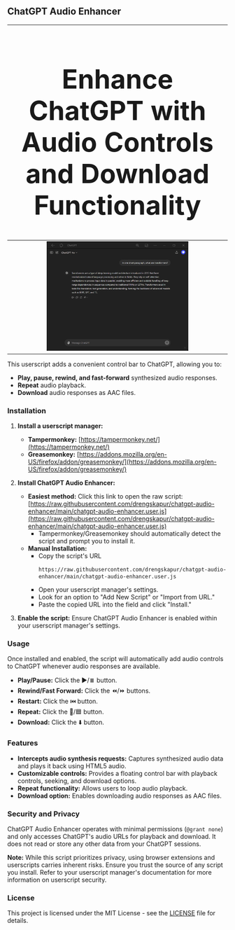 ## ChatGPT Audio Enhancer

| <h1 style="font-size:60px;">Enhance ChatGPT with Audio Controls and Download Functionality</h1> |
|:-:|
| <img src="https://raw.githubusercontent.com/drengskapur/chatgpt-audio-enhancer/main/chatgpt-audio-enhancer.gif" width="66%"> |

This userscript adds a convenient control bar to ChatGPT, allowing you to:

* **Play, pause, rewind, and fast-forward** synthesized audio responses.
* **Repeat** audio playback.
* **Download** audio responses as AAC files.

### Installation

1. **Install a userscript manager:**

   * **Tampermonkey:** [https://tampermonkey.net/](https://tampermonkey.net/)
   * **Greasemonkey:** [https://addons.mozilla.org/en-US/firefox/addon/greasemonkey/](https://addons.mozilla.org/en-US/firefox/addon/greasemonkey/)

2. **Install ChatGPT Audio Enhancer:**

   * **Easiest method:** Click this link to open the raw script: [https://raw.githubusercontent.com/drengskapur/chatgpt-audio-enhancer/main/chatgpt-audio-enhancer.user.js](https://raw.githubusercontent.com/drengskapur/chatgpt-audio-enhancer/main/chatgpt-audio-enhancer.user.js)
     - Tampermonkey/Greasemonkey should automatically detect the script and prompt you to install it.
   * **Manual Installation:**
     - Copy the script's URL
       ```
       https://raw.githubusercontent.com/drengskapur/chatgpt-audio-enhancer/main/chatgpt-audio-enhancer.user.js
       ```
     - Open your userscript manager's settings.
     - Look for an option to "Add New Script" or "Import from URL."
     - Paste the copied URL into the field and click "Install."

3. **Enable the script:** Ensure ChatGPT Audio Enhancer is enabled within your userscript manager's settings.

### Usage

Once installed and enabled, the script will automatically add audio controls to ChatGPT whenever audio responses are available.

* **Play/Pause:** Click the ▶️/⏸️ button.
* **Rewind/Fast Forward:** Click the ⏪/⏩ buttons.
* **Restart:** Click the ⏮️ button.
* **Repeat:** Click the 🔁/🟦 button.
* **Download:** Click the ⬇️ button.

### Features

* **Intercepts audio synthesis requests:** Captures synthesized audio data and plays it back using HTML5 audio.
* **Customizable controls:** Provides a floating control bar with playback controls, seeking, and download options.
* **Repeat functionality:** Allows users to loop audio playback.
* **Download option:** Enables downloading audio responses as AAC files.

### Security and Privacy

ChatGPT Audio Enhancer operates with minimal permissions (`@grant none`) and only accesses ChatGPT's audio URLs for playback and download. It does not read or store any other data from your ChatGPT sessions.

**Note:** While this script prioritizes privacy, using browser extensions and userscripts carries inherent risks. Ensure you trust the source of any script you install. Refer to your userscript manager's documentation for more information on userscript security.

### License

This project is licensed under the MIT License - see the [LICENSE](LICENSE) file for details.
